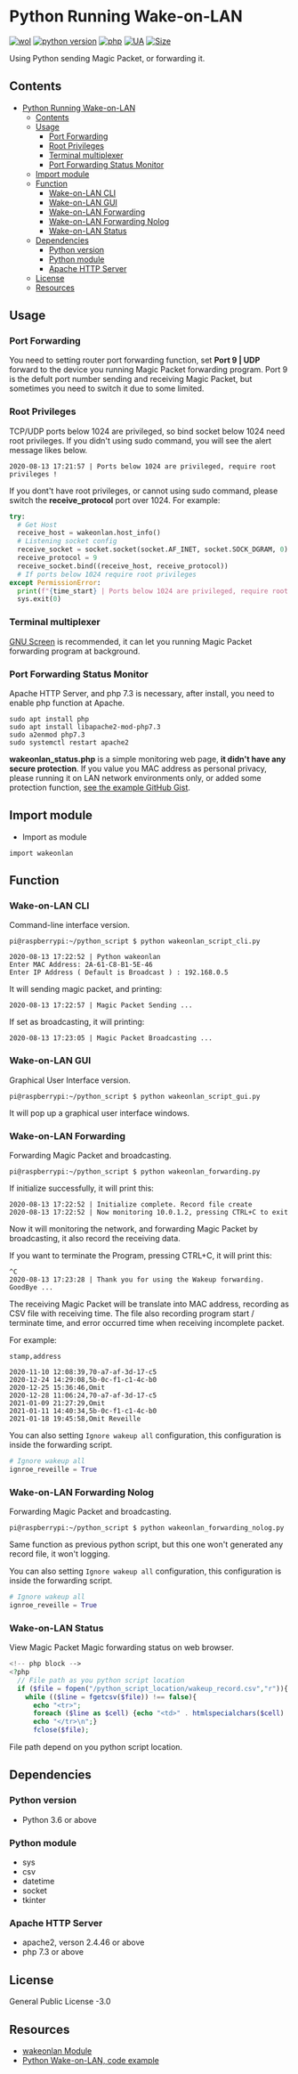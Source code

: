 # Python Running Wake-on-LAN
[![wol](https://github.takahashi65.info/lib_badge/wake-on-lan.svg)](https://pypi.org/project/wakeonlan/) 
[![python version](https://github.takahashi65.info/lib_badge/python-3.6.svg)](https://www.python.org/) 
[![php](https://github.takahashi65.info/lib_badge/php-7.3.0.svg)](https://www.php.net/) 
[![UA](https://github.takahashi65.info/lib_badge/active_maintenance.svg)](https://github.com/Suzhou65/Python-Wake-on-LAN)
[![Size](https://img.shields.io/github/repo-size/Suzhou65/Python-Wake-on-LAN)](https://shields.io/category/size)

Using Python sending Magic Packet, or forwarding it.

## Contents
- [Python Running Wake-on-LAN](#python-running-wake-on-lan)
  * [Contents](#contents)
  * [Usage](#usage)
    + [Port Forwarding](#port-forwarding)
    + [Root Privileges](#root-privileges)
    + [Terminal multiplexer](#terminal-multiplexer)
    + [Port Forwarding Status Monitor](#port-forwarding-status-monitor)
  * [Import module](#import-module)
  * [Function](#function)
    + [Wake-on-LAN CLI](#wake-on-lan-cli)
    + [Wake-on-LAN GUI](#wake-on-lan-gui)
    + [Wake-on-LAN Forwarding](#wake-on-lan-forwarding)
    + [Wake-on-LAN Forwarding Nolog](#wake-on-lan-forwarding-nolog)
    + [Wake-on-LAN Status](#wake-on-lan-status)
  * [Dependencies](#dependencies)
    + [Python version](#python-version)
    + [Python module](#python-module)
    + [Apache HTTP Server](#apache-http-server)
  * [License](#license)
  * [Resources](#resources)

## Usage
### Port Forwarding
You need to setting router port forwarding function, set **Port 9 | UDP** forward to the device you running Magic Packet forwarding program. Port 9 is the defult port number sending and receiving Magic Packet, but sometimes you need to switch it due to some limited.

### Root Privileges
TCP/UDP ports below 1024 are privileged, so bind socket below 1024 need root privileges. If you didn't using sudo command, you will see the alert message likes below.
```text
2020-08-13 17:21:57 | Ports below 1024 are privileged, require root privileges !
```
If you dont't have root privileges, or cannot using sudo command, please switch the **receive_protocol** port over 1024. For example:
```python
try:
  # Get Host
  receive_host = wakeonlan.host_info()
  # Listening socket config
  receive_socket = socket.socket(socket.AF_INET, socket.SOCK_DGRAM, 0)
  receive_protocol = 9
  receive_socket.bind((receive_host, receive_protocol))
  # If ports below 1024 require root privileges
except PermissionError:
  print(f"{time_start} | Ports below 1024 are privileged, require root privileges !")
  sys.exit(0)
```
### Terminal multiplexer
[GNU Screen](https://www.gnu.org/software/screen/) is recommended, it can let you running Magic Packet forwarding program at background.

### Port Forwarding Status Monitor
Apache HTTP Server, and php 7.3 is necessary, after install, you need to enable php function at Apache.
```shell
sudo apt install php
sudo apt install libapache2-mod-php7.3
sudo a2enmod php7.3
sudo systemctl restart apache2
```

**wakeonlan_status.php** is a simple monitoring web page, **it didn't have any secure protection**. If you value you MAC address as personal privacy, please running it on LAN network environments only, or added some protection function, [see the example GitHub Gist](https://gist.github.com/Suzhou65/eed12200e516aac88b83f8ee6ec3dc7a).

## Import module
- Import as module
```
import wakeonlan
```

## Function
### Wake-on-LAN CLI
Command-line interface version.
```shell
pi@raspberrypi:~/python_script $ python wakeonlan_script_cli.py
```
```text
2020-08-13 17:22:52 | Python wakeonlan
Enter MAC Address: 2A-61-C8-B1-5E-46
Enter IP Address ( Default is Broadcast ) : 192.168.0.5
```
It will sending magic packet, and printing:
```text
2020-08-13 17:22:57 | Magic Packet Sending ...
```
If set as broadcasting, it will printing:
```text
2020-08-13 17:23:05 | Magic Packet Broadcasting ...
```

### Wake-on-LAN GUI
Graphical User Interface version.
```shell
pi@raspberrypi:~/python_script $ python wakeonlan_script_gui.py
```
It will pop up a graphical user interface windows.

### Wake-on-LAN Forwarding
Forwarding Magic Packet and broadcasting.
```shell
pi@raspberrypi:~/python_script $ python wakeonlan_forwarding.py
```
If initialize successfully, it will print this:
```text
2020-08-13 17:22:52 | Initialize complete. Record file create
2020-08-13 17:22:52 | Now monitoring 10.0.1.2, pressing CTRL+C to exit
```
Now it will monitoring the network, and forwarding Magic Packet by broadcasting, it also record the receiving data.

If you want to terminate the Program, pressing CTRL+C, it will print this:
```
^C
2020-08-13 17:23:28 | Thank you for using the Wakeup forwarding.
GoodBye ...
```
The receiving Magic Packet will be translate into MAC address, recording as CSV file with receiving time. The file also recording program start / terminate time, and error occurred time when receiving incomplete packet.

For example:
```csv
stamp,address

2020-11-10 12:08:39,70-a7-af-3d-17-c5
2020-12-24 14:29:08,5b-0c-f1-c1-4c-b0
2020-12-25 15:36:46,Omit
2020-12-28 11:06:24,70-a7-af-3d-17-c5
2021-01-09 21:27:29,Omit
2021-01-11 14:40:34,5b-0c-f1-c1-4c-b0
2021-01-18 19:45:58,Omit Reveille
```

You can also setting ```Ignore wakeup all``` configuration, this configuration is inside the forwarding script.
```python
# Ignore wakeup all
ignroe_reveille = True
```

### Wake-on-LAN Forwarding Nolog
Forwarding Magic Packet and broadcasting.
```shell
pi@raspberrypi:~/python_script $ python wakeonlan_forwarding_nolog.py
```
Same function as previous python script, but this one won't generated any record file, it won't logging.

You can also setting ```Ignore wakeup all``` configuration, this configuration is inside the forwarding script.
```python
# Ignore wakeup all
ignroe_reveille = True
```


### Wake-on-LAN Status
View Magic Packet Magic forwarding status on web browser.
```php
<!-- php block -->
<?php
  // File path as you python script location
  if ($file = fopen("/python_script_location/wakeup_record.csv","r")){
    while (($line = fgetcsv($file)) !== false){
      echo "<tr>";
      foreach ($line as $cell) {echo "<td>" . htmlspecialchars($cell) . "</td>";}
      echo "</tr>\n";}
      fclose($file);
```
File path depend on you python script location.

## Dependencies
### Python version
- Python 3.6 or above

### Python module
- sys
- csv
- datetime
- socket
- tkinter

### Apache HTTP Server
- apache2, verson 2.4.46 or above
- php 7.3 or above

## License
General Public License -3.0

## Resources
- [wakeonlan Module](https://pypi.org/project/wakeonlan/)
- [Python Wake-on-LAN, code example](https://github.com/remcohaszing/pywakeonlan)
